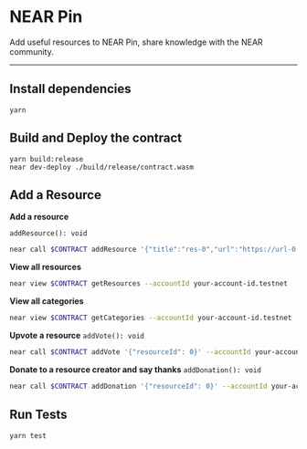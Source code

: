 # NEAR Pin

Add useful resources to NEAR Pin, share knowledge with the NEAR community.

----

## Install dependencies
```
yarn
```

## Build and Deploy the contract
```
yarn build:release
near dev-deploy ./build/release/contract.wasm
```

## Add a Resource
**Add a resource**

`addResource(): void`

```sh
near call $CONTRACT addResource '{"title":"res-0","url":"https://url-0.com","category":"new category-0"}' --accountId your-account-id.testnet
```

**View all resources**

```sh
near view $CONTRACT getResources --accountId your-account-id.testnet
```
**View all categories**
```sh
near view $CONTRACT getCategories --accountId your-account-id.testnet
```
**Upvote a resource**
`addVote(): void`

```sh
near call $CONTRACT addVote '{"resourceId": 0}' --accountId your-account-id.testnet

```
**Donate to a resource creator and say thanks**
`addDonation(): void`

```sh
near call $CONTRACT addDonation '{"resourceId": 0}' --accountId your-account-id.testnet --amount 2
```
## Run Tests
```
yarn test
```
